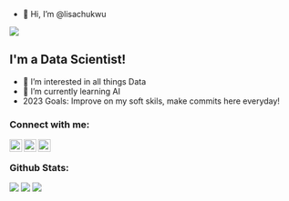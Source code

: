 - 👋 Hi, I’m @lisachukwu

![](https://komarev.com/ghpvc/?username=lisachukwu&color=orange&style=for-the-badge)

## I'm a Data Scientist!

- 👀 I’m interested in all things Data
- 🌱 I’m currently learning AI
- 2023 Goals: Improve on my soft skils, make commits here everyday!


### Connect with me:

[<img align="left" alt="lisachukwu | Twitter" width="22px" src="https://img.icons8.com/color/48/undefined/twitter--v1.png" />][twitter]
[<img align="left" alt="lisa-chukwu-89142aa1 | LinkedIn" width="22px" src="https://img.icons8.com/color/48/undefined/linkedin-circled--v1.png" />][linkedin]
[<img align="left" alt="lisachukwu | Instagram" width="22px" src="https://img.icons8.com/fluency/48/undefined/instagram-new.png" />][instagram]

<br />

### Github Stats:

<img src="https://github-readme-stats.vercel.app/api?username=lisachukwu&theme=swift&hide_border=false&include_all_commits=true&count_private=true">

<img src="https://github-readme-streak-stats.herokuapp.com/?user=lisachukwu&theme=swift&hide_border=false">

<img src="https://github-readme-stats.vercel.app/api/top-langs/?username=lisachukwu&theme=swift&hide_border=false&include_all_commits=true&count_private=true&layout=compact">

<!---
lisachukwu/lisachukwu is a ✨ special ✨ repository because its `README.md` (this file) appears on your GitHub profile.
You can click the Preview link to take a look at your changes.
--->
[twitter]: https://twitter.com/lisachukwu
[instagram]: https://www.instagram.com/lisachukwu/
[linkedin]: https://www.linkedin.com/in/lisa-chukwu-89142aa1/


<!-- 💞️ I’m looking to collaborate on ...
- 📫 How to reach me ...
--->
